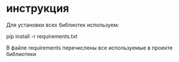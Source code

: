 # инструкция
Для установки всех библиотек используем:


pip install -r requirements.txt


В файле requirements перечислены все используемые в проекте библиотеки
